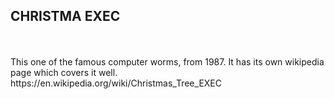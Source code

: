 
<h2>CHRISTMA EXEC</h2>
<br>
<br>
This one of the famous computer worms, from 1987. It has its own wikipedia page which covers it well.
https://en.wikipedia.org/wiki/Christmas_Tree_EXEC
<br>

